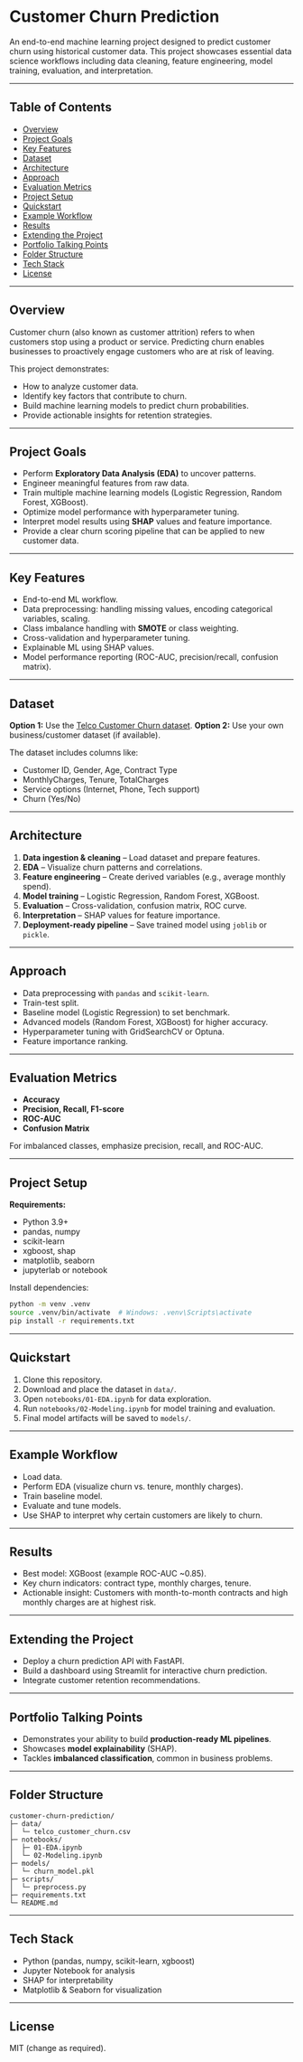 # Customer Churn Prediction

An end-to-end machine learning project designed to predict customer churn using historical customer data. This project showcases essential data science workflows including data cleaning, feature engineering, model training, evaluation, and interpretation.

---

## Table of Contents

* [Overview](#overview)
* [Project Goals](#project-goals)
* [Key Features](#key-features)
* [Dataset](#dataset)
* [Architecture](#architecture)
* [Approach](#approach)
* [Evaluation Metrics](#evaluation-metrics)
* [Project Setup](#project-setup)
* [Quickstart](#quickstart)
* [Example Workflow](#example-workflow)
* [Results](#results)
* [Extending the Project](#extending-the-project)
* [Portfolio Talking Points](#portfolio-talking-points)
* [Folder Structure](#folder-structure)
* [Tech Stack](#tech-stack)
* [License](#license)

---

## Overview

Customer churn (also known as customer attrition) refers to when customers stop using a product or service. Predicting churn enables businesses to proactively engage customers who are at risk of leaving.

This project demonstrates:

* How to analyze customer data.
* Identify key factors that contribute to churn.
* Build machine learning models to predict churn probabilities.
* Provide actionable insights for retention strategies.

---

## Project Goals

* Perform **Exploratory Data Analysis (EDA)** to uncover patterns.
* Engineer meaningful features from raw data.
* Train multiple machine learning models (Logistic Regression, Random Forest, XGBoost).
* Optimize model performance with hyperparameter tuning.
* Interpret model results using **SHAP** values and feature importance.
* Provide a clear churn scoring pipeline that can be applied to new customer data.

---

## Key Features

* End-to-end ML workflow.
* Data preprocessing: handling missing values, encoding categorical variables, scaling.
* Class imbalance handling with **SMOTE** or class weighting.
* Cross-validation and hyperparameter tuning.
* Explainable ML using SHAP values.
* Model performance reporting (ROC-AUC, precision/recall, confusion matrix).

---

## Dataset

**Option 1:** Use the [Telco Customer Churn dataset](https://www.kaggle.com/blastchar/telco-customer-churn).
**Option 2:** Use your own business/customer dataset (if available).

The dataset includes columns like:

* Customer ID, Gender, Age, Contract Type
* MonthlyCharges, Tenure, TotalCharges
* Service options (Internet, Phone, Tech support)
* Churn (Yes/No)

---

## Architecture

1. **Data ingestion & cleaning** – Load dataset and prepare features.
2. **EDA** – Visualize churn patterns and correlations.
3. **Feature engineering** – Create derived variables (e.g., average monthly spend).
4. **Model training** – Logistic Regression, Random Forest, XGBoost.
5. **Evaluation** – Cross-validation, confusion matrix, ROC curve.
6. **Interpretation** – SHAP values for feature importance.
7. **Deployment-ready pipeline** – Save trained model using `joblib` or `pickle`.

---

## Approach

* Data preprocessing with `pandas` and `scikit-learn`.
* Train-test split.
* Baseline model (Logistic Regression) to set benchmark.
* Advanced models (Random Forest, XGBoost) for higher accuracy.
* Hyperparameter tuning with GridSearchCV or Optuna.
* Feature importance ranking.

---

## Evaluation Metrics

* **Accuracy**
* **Precision, Recall, F1-score**
* **ROC-AUC**
* **Confusion Matrix**

For imbalanced classes, emphasize precision, recall, and ROC-AUC.

---

## Project Setup

**Requirements:**

* Python 3.9+
* pandas, numpy
* scikit-learn
* xgboost, shap
* matplotlib, seaborn
* jupyterlab or notebook

Install dependencies:

```bash
python -m venv .venv
source .venv/bin/activate  # Windows: .venv\Scripts\activate
pip install -r requirements.txt
```

---

## Quickstart

1. Clone this repository.
2. Download and place the dataset in `data/`.
3. Open `notebooks/01-EDA.ipynb` for data exploration.
4. Run `notebooks/02-Modeling.ipynb` for model training and evaluation.
5. Final model artifacts will be saved to `models/`.

---

## Example Workflow

* Load data.
* Perform EDA (visualize churn vs. tenure, monthly charges).
* Train baseline model.
* Evaluate and tune models.
* Use SHAP to interpret why certain customers are likely to churn.

---

## Results

* Best model: XGBoost (example ROC-AUC \~0.85).
* Key churn indicators: contract type, monthly charges, tenure.
* Actionable insight: Customers with month-to-month contracts and high monthly charges are at highest risk.

---

## Extending the Project

* Deploy a churn prediction API with FastAPI.
* Build a dashboard using Streamlit for interactive churn prediction.
* Integrate customer retention recommendations.

---

## Portfolio Talking Points

* Demonstrates your ability to build **production-ready ML pipelines**.
* Showcases **model explainability** (SHAP).
* Tackles **imbalanced classification**, common in business problems.

---

## Folder Structure

```
customer-churn-prediction/
├─ data/
│  └─ telco_customer_churn.csv
├─ notebooks/
│  ├─ 01-EDA.ipynb
│  └─ 02-Modeling.ipynb
├─ models/
│  └─ churn_model.pkl
├─ scripts/
│  └─ preprocess.py
├─ requirements.txt
└─ README.md
```

---

## Tech Stack

* Python (pandas, numpy, scikit-learn, xgboost)
* Jupyter Notebook for analysis
* SHAP for interpretability
* Matplotlib & Seaborn for visualization

---

## License

MIT (change as required).

